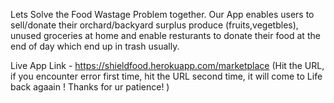 Lets Solve the Food Wastage Problem together. Our App enables users to sell/donate their orchard/backyard surplus produce (fruits,vegetbles), unused groceries at home and enable resturants to donate their food at the end of day which end up in trash usually.

Live App Link - https://shieldfood.herokuapp.com/marketplace
(Hit the URL, if you encounter error first time, hit the URL second time, it will come to Life back agaain ! Thanks for ur patience! )

